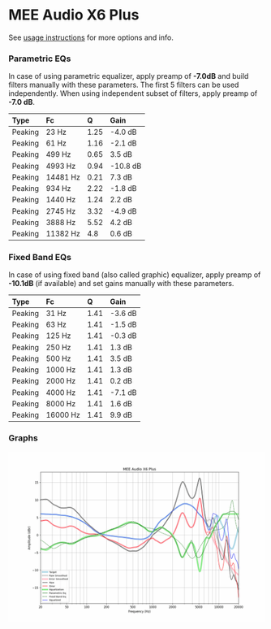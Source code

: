 # MEE Audio X6 Plus
See [usage instructions](https://github.com/jaakkopasanen/AutoEq#usage) for more options and info.

### Parametric EQs
In case of using parametric equalizer, apply preamp of **-7.0dB** and build filters manually
with these parameters. The first 5 filters can be used independently.
When using independent subset of filters, apply preamp of **-7.0 dB**.

| Type    | Fc       |    Q | Gain     |
|:--------|:---------|:-----|:---------|
| Peaking | 23 Hz    | 1.25 | -4.0 dB  |
| Peaking | 61 Hz    | 1.16 | -2.1 dB  |
| Peaking | 499 Hz   | 0.65 | 3.5 dB   |
| Peaking | 4993 Hz  | 0.94 | -10.8 dB |
| Peaking | 14481 Hz | 0.21 | 7.3 dB   |
| Peaking | 934 Hz   | 2.22 | -1.8 dB  |
| Peaking | 1440 Hz  | 1.24 | 2.2 dB   |
| Peaking | 2745 Hz  | 3.32 | -4.9 dB  |
| Peaking | 3888 Hz  | 5.52 | 4.2 dB   |
| Peaking | 11382 Hz | 4.8  | 0.6 dB   |

### Fixed Band EQs
In case of using fixed band (also called graphic) equalizer, apply preamp of **-10.1dB**
(if available) and set gains manually with these parameters.

| Type    | Fc       |    Q | Gain    |
|:--------|:---------|:-----|:--------|
| Peaking | 31 Hz    | 1.41 | -3.6 dB |
| Peaking | 63 Hz    | 1.41 | -1.5 dB |
| Peaking | 125 Hz   | 1.41 | -0.3 dB |
| Peaking | 250 Hz   | 1.41 | 1.3 dB  |
| Peaking | 500 Hz   | 1.41 | 3.5 dB  |
| Peaking | 1000 Hz  | 1.41 | 1.3 dB  |
| Peaking | 2000 Hz  | 1.41 | 0.2 dB  |
| Peaking | 4000 Hz  | 1.41 | -7.1 dB |
| Peaking | 8000 Hz  | 1.41 | 1.6 dB  |
| Peaking | 16000 Hz | 1.41 | 9.9 dB  |

### Graphs
![](./MEE%20Audio%20X6%20Plus.png)